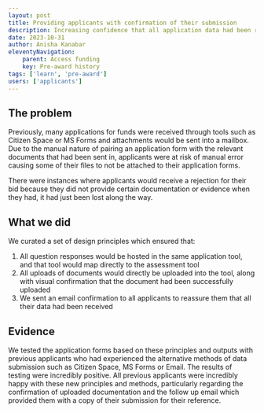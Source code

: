 ```yaml
---
layout: post
title: Providing applicants with confirmation of their submission
description: Increasing confidence that all application data had been received
date: 2023-10-31
author: Anisha Kanabar
eleventyNavigation:
    parent: Access funding
    key: Pre-award history
tags: ['learn', 'pre-award'] 
users: ['applicants']
---
```


## The problem
Previously, many applications for funds were received through tools such as Citizen Space or MS Forms and attachments would be sent into a mailbox. Due to the manual nature of pairing an application form with the relevant documents that had been sent in, applicants were at risk of manual error causing some of their files to not be attached to their application forms. 

There were instances where applicants would receive a rejection for their bid because they did not provide certain documentation or evidence when they had, it had just been lost along the way. 

## What we did
We curated a set of design principles which ensured that:
1. All question responses would be hosted in the same application tool, and that tool would map directly to the assessment tool
2. All uploads of documents would directly be uploaded into the tool, along with visual confirmation that the document had been successfully uploaded
3. We sent an email confirmation to all applicants to reassure them that all their data had been received

## Evidence
We tested the application forms based on these principles and outputs with previous applicants who had experienced the alternative methods of data submission such as Citizen Space, MS Forms or Email. The results of testing were incredibly positive. All previous applicants were incredibly happy with these new principles and methods, particularly regarding the confirmation of uploaded documentation and the follow up email which provided them with a copy of their submission for their reference. 

